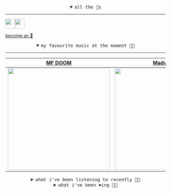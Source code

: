 <details open>

<summary align="center"><samp>all the 🥚s</samp></summary>
<hr />

<a href="https://github.com/pvinis"><img src="https://avatars.githubusercontent.com/u/100233?s=90&v=4" width="30" height="30" /><a href="https://github.com/maxPugh"><img src="https://avatars.githubusercontent.com/u/46350013?s=90&u=52a601eaa2d272b35477d096fe782ebf0a8a1f68&v=4" width="30" height="30" />

<samp><a href="https://github.com/bitttttten/bitttttten/stargazers">become an 🥚</a></samp>

</details>

<details open>

<summary align="center"><samp>my favourite music at the moment 🎵🎶</samp></summary>
<hr />

<!-- toc -->

| [MF DOOM](https://open.spotify.com/artist/2pAWfrd7WFF3XhVt9GooDL)                                                                                                | [Madvillain](https://open.spotify.com/artist/2aoFQUeHD1U7pL098lRsDU)                                                                                             | [Madlib](https://open.spotify.com/artist/5LhTec3c7dcqBvpLRWbMcf)                                                                                                 | [WHY?](https://open.spotify.com/artist/0d7aBBLFcc4dlETnae6zcH)                                                                                                   |
| ---------------------------------------------------------------------------------------------------------------------------------------------------------------- | ---------------------------------------------------------------------------------------------------------------------------------------------------------------- | ---------------------------------------------------------------------------------------------------------------------------------------------------------------- | ---------------------------------------------------------------------------------------------------------------------------------------------------------------- |
| [<img src="https://i.scdn.co/image/ab6761610000e5eb1ca139a174e216880498dc16" width="320" height="auto">](https://open.spotify.com/artist/2pAWfrd7WFF3XhVt9GooDL) | [<img src="https://i.scdn.co/image/9d7ed68679a970b86faaea230d16334baba5ed4b" width="320" height="auto">](https://open.spotify.com/artist/2aoFQUeHD1U7pL098lRsDU) | [<img src="https://i.scdn.co/image/ab6761610000e5ebdb860c843b90fdea28f670d6" width="320" height="auto">](https://open.spotify.com/artist/5LhTec3c7dcqBvpLRWbMcf) | [<img src="https://i.scdn.co/image/ab6761610000e5eba38d6352ffaf5f34d17ec698" width="320" height="auto">](https://open.spotify.com/artist/0d7aBBLFcc4dlETnae6zcH) |

<!-- tocstop -->

</details>

<details>

<summary align="center"><samp>what i've been listening to recently 🎵🎶</samp></summary>
<hr />

<!-- toc -->

| [Get Lucky<br />Heatmiser](https://open.spotify.com/track/5PKjC9aNg0d15j8oft8Dbi)                                                                               | [My Little Corner of the World<br />Yo La Tengo](https://open.spotify.com/track/2bY66Hf5NbHJ8Ai8eNmJHG)                                                         | [Junk Bond Trader<br />Elliott Smith](https://open.spotify.com/track/3F6PSNsKZwf9RCpKSYvvpc)                                                                    | [Abusey Junction<br />Kokoroko](https://open.spotify.com/track/3W4IoNW4011i8qfCwN75Va)                                                                          |
| --------------------------------------------------------------------------------------------------------------------------------------------------------------- | --------------------------------------------------------------------------------------------------------------------------------------------------------------- | --------------------------------------------------------------------------------------------------------------------------------------------------------------- | --------------------------------------------------------------------------------------------------------------------------------------------------------------- |
| [<img src="https://i.scdn.co/image/b6ef3ff8391d2b9ba6e9d6ac552938a9658c33e3" width="320" height="auto">](https://open.spotify.com/track/5PKjC9aNg0d15j8oft8Dbi) | [<img src="https://i.scdn.co/image/ab6761610000e5eb8af7f1c6b6c6a743910e4ae7" width="320" height="auto">](https://open.spotify.com/track/2bY66Hf5NbHJ8Ai8eNmJHG) | [<img src="https://i.scdn.co/image/ab6761610000e5eb079739b801ab3f105866b76f" width="320" height="auto">](https://open.spotify.com/track/3F6PSNsKZwf9RCpKSYvvpc) | [<img src="https://i.scdn.co/image/ab6761610000e5eb5e9a37cfe0bbf1ce6300d33e" width="320" height="auto">](https://open.spotify.com/track/3W4IoNW4011i8qfCwN75Va) |

<!-- tocstop -->

</details>

<details>

<summary align="center"><samp>what i've been ❤️ing 🎵🎶</samp></summary>
<hr />

<!-- toc -->

| [Break in the Action<br />CZARFACE, MF DOOM](https://open.spotify.com/album/4odeNH2Qe9DAxT3sC1qq9p)                                                             | [I’m So Tired<br />jennylee](https://open.spotify.com/album/7kP17VQ2dRpnXD47Lye6Ra)                                                                             | [Bebés<br />La Lá](https://open.spotify.com/album/1FsZ3DfeXndrOrpWNBWk6J)                                                                                       | [Go Home<br />h hunt](https://open.spotify.com/album/3MjHsbM2kVdIlSq83MXOXi)                                                                                    |
| --------------------------------------------------------------------------------------------------------------------------------------------------------------- | --------------------------------------------------------------------------------------------------------------------------------------------------------------- | --------------------------------------------------------------------------------------------------------------------------------------------------------------- | --------------------------------------------------------------------------------------------------------------------------------------------------------------- |
| [<img src="https://i.scdn.co/image/ab67616d0000b273c81512cf4ad12711299b94ea" width="320" height="auto">](https://open.spotify.com/album/4odeNH2Qe9DAxT3sC1qq9p) | [<img src="https://i.scdn.co/image/ab67616d0000b27310bc43e4f9663566b9420b62" width="320" height="auto">](https://open.spotify.com/album/7kP17VQ2dRpnXD47Lye6Ra) | [<img src="https://i.scdn.co/image/ab67616d0000b273cfc46105d1d533a5db412aa7" width="320" height="auto">](https://open.spotify.com/album/1FsZ3DfeXndrOrpWNBWk6J) | [<img src="https://i.scdn.co/image/ab67616d0000b273764b1409a8c3669e4beb03c4" width="320" height="auto">](https://open.spotify.com/album/3MjHsbM2kVdIlSq83MXOXi) |

<!-- tocstop -->

</details>
